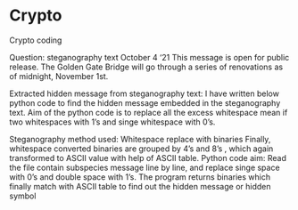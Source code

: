 # Crypto
Crypto coding

Question: steganography text
    October 4 ‘21   This  message  is  open  for  public  release.  The Golden Gate Bridge will go through a series of renovations as of midnight, November 1st.

Extracted hidden message from steganography text:
I have written below python code to find the hidden message embedded in the steganography text.
Aim of the python code is to replace all the excess whitespace mean if two whitespaces with 1’s and singe whitespace with 0’s.

Steganography method used: Whitespace replace with binaries
Finally, whitespace converted binaries are grouped by 4’s and 8’s , which again transformed to ASCII value with help of ASCII table.
Python code aim:  Read the file contain subspecies message line by line, and replace singe space with 0’s and double space with 1’s. The program returns binaries which finally match with ASCII table to find out the hidden message or hidden symbol 


